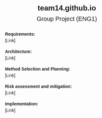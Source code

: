 <!DOCTYPE html>
<html lang="en">
<head>
    <meta charset="UTF-8">
    <meta name="viewport" content="width=device-width, initial-scale=1.0">
    <title>Team14 Group Project (ENG1)</title>
    <style>
        body {
            font-family: Arial, sans-serif;
            margin: 20px;
        }
        .container {
            margin: auto;
            width: 80%;
        }
        .row {
            margin-bottom: 20px;
        }
        .title {
            font-weight: bold;
        }
        .content {
            margin-top: 5px;
        }
        .main-title {
            text-align: center;
            margin-bottom: 20px;
        }
        .main-title h1 {
            margin: 0;
            font-size: 24px;
        }
        .main-title h2 {
            margin: 10px 0 30px;
            font-size: 20px;
            font-weight: normal;
        }
    </style>
</head>
<body>
    <div class="main-title">
        <h1>team14.github.io</h1>
        <h2>Group Project (ENG1)</h2>
    </div>
    <div class="container">
        <div class="row">
            <div class="title">Requirements:</div>
            <div class="content">[Link]</div>
        </div>
        <div class="row">
            <div class="title">Architecture:</div>
            <div class="content">[Link]</div>
        </div>
        <div class="row">
            <div class="title">Method Selection and Planning:</div>
            <div class="content">[Link]</div>
        </div>
        <div class="row">
            <div class="title">Risk assessment and mitigation:</div>
            <div class="content">[Link]</div>
        </div>
        <div class="row">
            <div class="title">Implementation:</div>
            <div class="content">[Link]</div>
        </div>
    </div>
</body>
</html>
